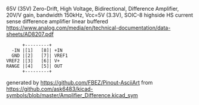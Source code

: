 65V (35V) Zero-Drift, High Voltage, Bidirectional, Difference Amplifier, 20V/V gain, bandwidth 150kHz, Vcc=5V (3.3V), SOIC-8
highside HS current sense difference amplifier linear buffered
https://www.analog.com/media/en/technical-documentation/data-sheets/AD8207.pdf


	      +---------+
	  -IN |[1]   [8]| +IN
	  GND |[2]   [7]| VREF1
	VREF2 |[3]   [6]| V+
	RANGE |[4]   [5]| OUT
	      +---------+


generated by https://github.com/FBEZ/Pinout-AsciiArt from https://github.com/ask6483/kicad-symbols/blob/master/Amplifier_Difference.kicad_sym